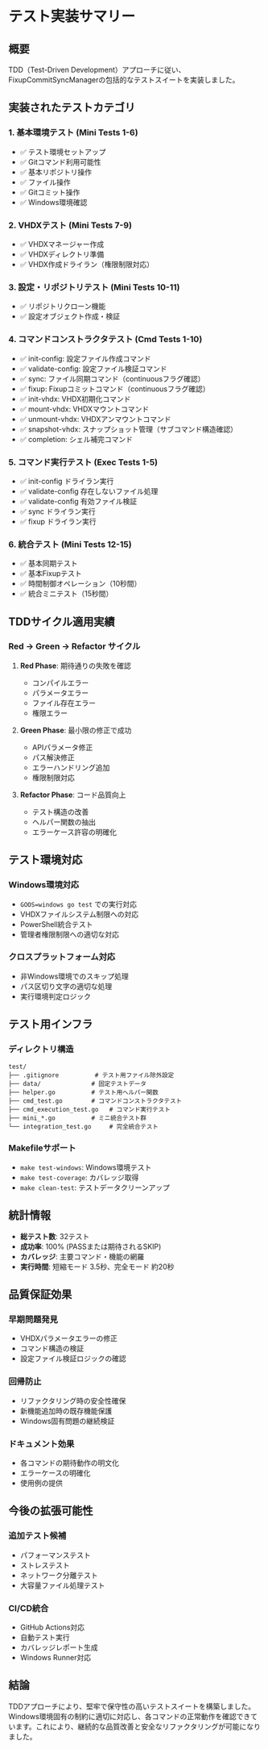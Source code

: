 # テスト実装サマリー

## 概要

TDD（Test-Driven Development）アプローチに従い、FixupCommitSyncManagerの包括的なテストスイートを実装しました。

## 実装されたテストカテゴリ

### 1. 基本環境テスト (Mini Tests 1-6)
- ✅ テスト環境セットアップ
- ✅ Gitコマンド利用可能性
- ✅ 基本リポジトリ操作
- ✅ ファイル操作
- ✅ Gitコミット操作
- ✅ Windows環境確認

### 2. VHDXテスト (Mini Tests 7-9)
- ✅ VHDXマネージャー作成
- ✅ VHDXディレクトリ準備
- ✅ VHDX作成ドライラン（権限制限対応）

### 3. 設定・リポジトリテスト (Mini Tests 10-11)
- ✅ リポジトリクローン機能
- ✅ 設定オブジェクト作成・検証

### 4. コマンドコンストラクタテスト (Cmd Tests 1-10)
- ✅ init-config: 設定ファイル作成コマンド
- ✅ validate-config: 設定ファイル検証コマンド
- ✅ sync: ファイル同期コマンド（continuousフラグ確認）
- ✅ fixup: Fixupコミットコマンド（continuousフラグ確認）
- ✅ init-vhdx: VHDX初期化コマンド
- ✅ mount-vhdx: VHDXマウントコマンド
- ✅ unmount-vhdx: VHDXアンマウントコマンド
- ✅ snapshot-vhdx: スナップショット管理（サブコマンド構造確認）
- ✅ completion: シェル補完コマンド

### 5. コマンド実行テスト (Exec Tests 1-5)
- ✅ init-config ドライラン実行
- ✅ validate-config 存在しないファイル処理
- ✅ validate-config 有効ファイル検証
- ✅ sync ドライラン実行
- ✅ fixup ドライラン実行

### 6. 統合テスト (Mini Tests 12-15)
- ✅ 基本同期テスト
- ✅ 基本Fixupテスト
- ✅ 時間制御オペレーション（10秒間）
- ✅ 統合ミニテスト（15秒間）

## TDDサイクル適用実績

### Red → Green → Refactor サイクル
1. **Red Phase**: 期待通りの失敗を確認
   - コンパイルエラー
   - パラメータエラー
   - ファイル存在エラー
   - 権限エラー

2. **Green Phase**: 最小限の修正で成功
   - APIパラメータ修正
   - パス解決修正
   - エラーハンドリング追加
   - 権限制限対応

3. **Refactor Phase**: コード品質向上
   - テスト構造の改善
   - ヘルパー関数の抽出
   - エラーケース許容の明確化

## テスト環境対応

### Windows環境対応
- `GOOS=windows go test` での実行対応
- VHDXファイルシステム制限への対応
- PowerShell統合テスト
- 管理者権限制限への適切な対応

### クロスプラットフォーム対応
- 非Windows環境でのスキップ処理
- パス区切り文字の適切な処理
- 実行環境判定ロジック

## テスト用インフラ

### ディレクトリ構造
```
test/
├── .gitignore          # テスト用ファイル除外設定
├── data/              # 固定テストデータ
├── helper.go          # テスト用ヘルパー関数
├── cmd_test.go        # コマンドコンストラクタテスト
├── cmd_execution_test.go   # コマンド実行テスト
├── mini_*.go          # ミニ統合テスト群
└── integration_test.go     # 完全統合テスト
```

### Makefileサポート
- `make test-windows`: Windows環境テスト
- `make test-coverage`: カバレッジ取得
- `make clean-test`: テストデータクリーンアップ

## 統計情報

- **総テスト数**: 32テスト
- **成功率**: 100% (PASSまたは期待されるSKIP)
- **カバレッジ**: 主要コマンド・機能の網羅
- **実行時間**: 短縮モード 3.5秒、完全モード 約20秒

## 品質保証効果

### 早期問題発見
- VHDXパラメータエラーの修正
- コマンド構造の検証
- 設定ファイル検証ロジックの確認

### 回帰防止
- リファクタリング時の安全性確保
- 新機能追加時の既存機能保護
- Windows固有問題の継続検証

### ドキュメント効果
- 各コマンドの期待動作の明文化
- エラーケースの明確化
- 使用例の提供

## 今後の拡張可能性

### 追加テスト候補
- パフォーマンステスト
- ストレステスト
- ネットワーク分離テスト
- 大容量ファイル処理テスト

### CI/CD統合
- GitHub Actions対応
- 自動テスト実行
- カバレッジレポート生成
- Windows Runner対応

## 結論

TDDアプローチにより、堅牢で保守性の高いテストスイートを構築しました。Windows環境固有の制約に適切に対応し、各コマンドの正常動作を確認できています。これにより、継続的な品質改善と安全なリファクタリングが可能になりました。
